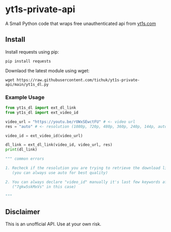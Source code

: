 # yt1s-private-api

A Small Python code that wraps free unauthenticated api from [yt1s.com](https://yt1s.com)


## Install

Install requests using pip:

``pip install requests``

Downlaod the latest module using wget:

``wget https://raw.githubusercontent.com/tichuk/yt1s-private-api/main/yt1s_dl.py``

### Example Usage

```python
from yt1s_dl import ext_dl_link
from yt1s_dl import ext_video_id

video_url = "https://youtu.be/rUWxSEwctFU" # <- video url
res = "auto" # <- resolution (1080p, 720p, 480p, 360p, 240p, 144p, auto)

video_id = ext_video_id(video_url)

dl_link = ext_dl_link(video_id, video_url, res)
print(dl_link)

""" common errors

1. Recheck if the resolution you are trying to retrieve the download link for is available or not 
   (you can always use auto for best quality)

2. You can always declare "video_id" manually it's last few keywords after your url 
   ("7gkw5skMxVs" in this case)

"""

```

## Disclaimer
This is an unofficial API. Use at your own risk.
